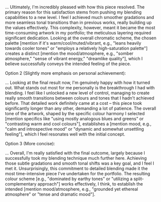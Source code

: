 ... Ultimately, I'm incredibly pleased with how this piece resolved. The primary reason for this satisfaction stems from pushing my blending capabilities to a new level. I feel I achieved much smoother gradations and more seamless tonal transitions than in previous works, really building up the values effectively. This complexity, however, meant it became the most time-consuming artwork in my portfolio; the meticulous layering required significant dedication. Looking at the overall chromatic scheme, the chosen palette [mention if it's warm/cool/muted/vibrant, e.g., "leans heavily towards cooler tones" or "employs a relatively high-saturation palette"] creates a distinct [mention the mood/atmosphere, e.g., "somber atmosphere," "sense of vibrant energy," "dreamlike quality"], which I believe successfully conveys the intended feeling of the piece.

Option 2 (Slightly more emphasis on personal achievement):

... Looking at the final result now, I'm genuinely happy with how it turned out. What stands out most for me personally is the breakthrough I had with blending. I feel like I unlocked a new level of control, managing to create really smooth transitions between colours and tones that I hadn't achieved before. That detailed work definitely came at a cost – this piece took significantly longer than any other, demanding a lot of patience. The overall tone of the artwork, shaped by the specific colour harmony I selected [mention specifics like "using mostly analogous blues and greens" or "contrasting warm and cool colours"], establishes a [mention mood, e.g., "calm and introspective mood" or "dynamic and somewhat unsettling feeling"], which I feel resonates well with the initial concept.

Option 3 (More concise):

... Overall, I'm really satisfied with the final outcome, largely because I successfully took my blending technique much further here. Achieving those subtle gradations and smooth tonal shifts was a key goal, and I feel I met it. Unsurprisingly, this commitment to detailed blending made it the most time-intensive piece I've undertaken for the portfolio. The resulting colour scheme [e.g., "dominated by earthy tones" or "utilizing a split-complementary approach"] works effectively, I think, to establish the intended [mention mood/atmosphere, e.g., "grounded yet ethereal atmosphere" or "tense and dramatic mood"].